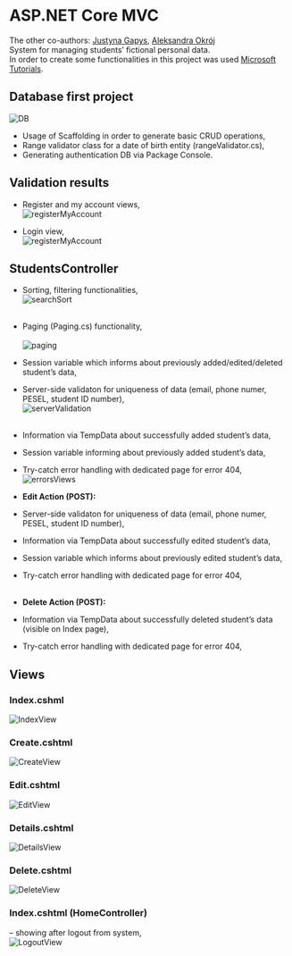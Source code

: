 # ASP.NET Core MVC
The other co-authors: [Justyna Gapys](https://github.com/justynagapys), [Aleksandra Okrój](https://github.com/aleksandraokroj)<br />
System for managing students’ fictional personal data.<br />
In order to create some functionalities in this project was used [Microsoft Tutorials](https://docs.microsoft.com/pl-pl/aspnet/mvc/overview/getting-started/getting-started-with-ef-using-mvc/sorting-filtering-and-paging-with-the-entity-framework-in-an-asp-net-mvc-application).<br />

## Database first project <br />
![DB](https://github.com/KarolinaLewinska/ASP.NET_MVC_Core_App/blob/master/ReadmeImages/Db.PNG)<br />
- Usage of Scaffolding in order to generate basic CRUD operations, <br />
- Range validator class for a date of birth entity (rangeValidator.cs),<br />
- Generating authentication DB via Package Console.<br />

## Validation results<br />
- Register and my account views,<br />
![registerMyAccount](https://github.com/KarolinaLewinska/ASP.NET_MVC_Core_App/blob/master/ReadmeImages/authViews.PNG)<br />

- Login view,<br />
![registerMyAccount](https://github.com/KarolinaLewinska/ASP.NET_MVC_Core_App/blob/master/ReadmeImages/loginViews.PNG)<br />

## StudentsController<br />
- Sorting, filtering functionalities,<br />
![searchSort](https://github.com/KarolinaLewinska/ASP.NET_MVC_Core_App/blob/master/ReadmeImages/searchView.PNG)<br /><br />

- Paging (Paging.cs) functionality,<br /><br />
![paging](https://github.com/KarolinaLewinska/ASP.NET_MVC_Core_App/blob/master/ReadmeImages/pagingView.PNG)<br />
- Session variable which informs about previously added/edited/deleted student’s data,<br />
- Server-side validaton for uniqueness of data (email, phone numer, PESEL, student ID number),<br />
![serverValidation](https://github.com/KarolinaLewinska/ASP.NET_MVC_Core_App/blob/master/ReadmeImages/serverValidation.PNG)<br /><br />
- Information via TempData about successfully added student’s data,<br />
- Session variable informing about previously added student’s data,<br />
- Try-catch error handling with dedicated page for error 404,<br />
![errorsViews](https://github.com/KarolinaLewinska/ASP.NET_MVC_Core_App/blob/master/ReadmeImages/errorView.PNG)<br />

- **Edit Action (POST):**<br />
- Server-side validaton for uniqueness of data (email, phone numer, PESEL, student ID number),<br />
- Information via TempData about successfully edited student’s data,<br />
- Session variable which informs about previously edited student’s data,<br />
- Try-catch error handling with dedicated page for error 404,<br /><br />

- **Delete Action (POST):**<br />
- Information via TempData about successfully deleted student’s data (visible on Index page),<br />
- Try-catch error handling with dedicated page for error 404,<br />

## Views<br />
### Index.cshml<br />
![IndexView](https://github.com/KarolinaLewinska/ASP.NET_MVC_Core_App/blob/master/ReadmeImages/IndexView.PNG)<br />

### Create.cshtml<br />
![CreateView](https://github.com/KarolinaLewinska/ASP.NET_MVC_Core_App/blob/master/ReadmeImages/CreateView.PNG)<br />

### Edit.cshtml<br />
![EditView](https://github.com/KarolinaLewinska/ASP.NET_MVC_Core_App/blob/master/ReadmeImages/EditView.PNG)<br />

### Details.cshtml
![DetailsView](https://github.com/KarolinaLewinska/ASP.NET_MVC_Core_App/blob/master/ReadmeImages/DetailsView.PNG)<br />

### Delete.cshtml<br />
![DeleteView](https://github.com/KarolinaLewinska/ASP.NET_MVC_Core_App/blob/master/ReadmeImages/DeleteView.PNG)<br />

### Index.cshtml (HomeController) 
– showing after logout from system,<br />
![LogoutView](https://github.com/KarolinaLewinska/ASP.NET_MVC_Core_App/blob/master/ReadmeImages/logoutPage.PNG)<br />
